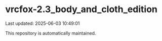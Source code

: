 # vrcfox-2.3_body_and_cloth_edition

Last updated: 2025-06-03 10:49:01

This repository is automatically maintained.
